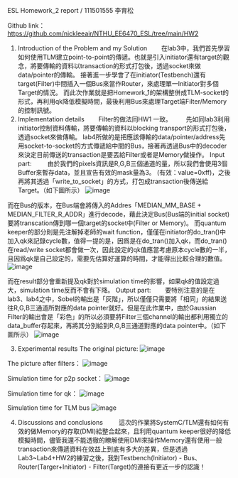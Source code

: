 ESL Homework_2 report / 111501555 李育松

Github link：https://github.com/nickleeair/NTHU_EE6470_ESL/tree/main/HW2
1. Introduction of the Problem and my Solution
  在lab3中，我們首先學習如何使用TLM建立point-to-point的傳遞。也就是引入initiator還有target的觀念，將要傳輸的資料以transaction的形式打包後，透過socket來做data/pointer的傳輸。
接著進一步學會了在initiator(Testbench)還有target(Filter)中間插入一個Bus來當作Router，來處理單一Initiator對多個Target的情況。
而此次作業就是把Homework_1的架構整併成TLM-socket的形式，再利用qk降低模擬時間，最後利用Bus來處理Target端Filter/Memory的控制訊號。
2. Implementation details
  Filter的做法同HW1 一致。
  先如同lab3利用initiator控制資料傳輸，將要傳輸的資料以blocking transport的形式打包後，透過socket來做傳輸。
lab4所做的是把應該傳輸的data/pointer/address先用socket-to-socket的方式傳遞給中間的Bus，接著再透過Bus中的decoder來決定目前傳送的transaction是要丟給Filter或者是Memory做操作。
Input part:
   由於我們的pixels資訊是R,G,B三個通道的量，所以我們會使用3個Buffer來暫存data，並且宣告有效的mask量為3。
     (有效：value=0xff)，之後再將其透過「write_to_socket」的方式，打包成transaction後傳送給Target。（如下圖所示）
 ![image](https://user-images.githubusercontent.com/102891463/231212296-0a63c6b9-d125-441b-9205-e8ecb1295ffb.png)

而在Bus的版本，在Bus端會將傳入的Addres「MEDIAN_MM_BASE + MEDIAN_FILTER_R_ADDR」進行decode，藉此決定Bus(Bus端的initial socket)要將transcation傳到哪一個target的socket中(Filter or Memory)。
而quantum keeper的部分則是先注解掉老師的wait function，僅僅在initiator的do_tran()中加入qk來記錄cycle數，值得一提的是，因爲是在do_tran()加入qk，而do_tran()在read/write socket都會做一次，因此設定的qk值應當考慮原本cycle數的一半，且因爲qk是自己設定的，需要先估算好運算的時間，才能得出比較合理的數值。
 ![image](https://user-images.githubusercontent.com/102891463/231212269-41a6d178-1e9f-4ccc-a4bb-e4d9fb095ef5.png)

而在result部分會重新提及qk對於simulation time的影響，如果qk的值設定過大，simulation time反而不會有下降。
Output part:
  要特別注意的是在lab3、lab4之中，Sobel的輸出是「灰階」，所以僅僅只需要將「相同」的結果送往R,G,B三通道所對應的data pointer就好。但是在此作業中，由於Gaussian Filter的輸出會是「彩色」的所以必須要將Filter三個channel的輸出都利用獨立的data_buffer存起來，再將其分別給到R,G,B三通道對應的data pointer中。（如下圖所示）
 ![image](https://user-images.githubusercontent.com/102891463/231212231-9b3e23a4-8dca-4e4d-9b0e-0b637aa0da13.png)

3. Experimental results
The original picture:
 ![image](https://user-images.githubusercontent.com/102891463/231212035-69e06d60-c71e-4ae7-b31d-93fc2659ba25.png)

The picture after filters：
 ![image](https://user-images.githubusercontent.com/102891463/231212056-f368e2b9-bcb8-4bda-8ee7-e64a88471373.png)

Simulation time for p2p socket：
 ![image](https://user-images.githubusercontent.com/102891463/231212085-b057d37a-ce15-4709-9d08-8e0655999f16.png)

Simulation time for qk：
 ![image](https://user-images.githubusercontent.com/102891463/231212108-8bfb8fc2-a707-41bb-b675-d8ad7b7b230d.png)

Simulation time for TLM bus
 ![image](https://user-images.githubusercontent.com/102891463/231212127-a1240e4a-51d8-4c0a-824f-3d523699d3c5.png)

4. Discussions and conclusions
   這次的作業將SystemC/TLM還有如何有效的做Memory的存取(DMI)給整合起來，且利用quantum keeper很好的降低模擬時間，儘管我還不能透徹的瞭解使用DMI來操作Memory還有使用一般transaction來傳遞資料在效益上到底有多大的差異，但是透過Lab3~Lab4+HW2的練習之後，我對Testbench(Initiator) - Bus、Router(Targer+Initiator) - Filter(Target)的連接有更近一步的認識！


